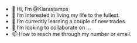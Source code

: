 - 👋 Hi, I’m @Kiarastamps
- 👀 I’m interested in living my life to the fullest.
- 🌱 I’m currently learning a couple of new trades.
- 💞️ I’m looking to collaborate on ...
- 📫 How to reach me through my number or email.

<!---
Kiarastamps/Kiarastamps is a ✨ special ✨ repository because its `README.md` (this file) appears on your GitHub profile.
You can click the Preview link to take a look at your changes.
--->
